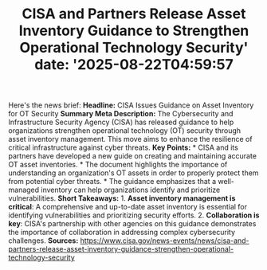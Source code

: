 ﻿---
title: "CISA and Partners Release Asset Inventory Guidance to Strengthen Operational Technology Security'
date: '2025-08-22T04:59:57"
category: "Markets"
summary: ""
slug: "cisa and partners release asset inventory guidance to streng"
source_urls:
  - "https://www.cisa.gov/news-events/news/cisa-and-partners-release-asset-inventory-guidance-strengthen-operational-technology-security"
seo:
  title: "CISA and Partners Release Asset Inventory Guidance to Strengthen Operational Technology Security | Hash n Hedge'
  description: '"
  keywords: ["news", "markets", "brief"]
---
Here's the news brief:  **Headline:** CISA Issues Guidance on Asset Inventory for OT Security  **Summary Meta Description:** The Cybersecurity and Infrastructure Security Agency (CISA) has released guidance to help organizations strengthen operational technology (OT) security through asset inventory management. This move aims to enhance the resilience of critical infrastructure against cyber threats.  **Key Points:**  * CISA and its partners have developed a new guide on creating and maintaining accurate OT asset inventories. * The document highlights the importance of understanding an organization's OT assets in order to properly protect them from potential cyber threats. * The guidance emphasizes that a well-managed inventory can help organizations identify and prioritize vulnerabilities.  **Short Takeaways:**  1. **Asset inventory management is critical**: A comprehensive and up-to-date asset inventory is essential for identifying vulnerabilities and prioritizing security efforts. 2. **Collaboration is key**: CISA's partnership with other agencies on this guidance demonstrates the importance of collaboration in addressing complex cybersecurity challenges.  **Sources:**  https://www.cisa.gov/news-events/news/cisa-and-partners-release-asset-inventory-guidance-strengthen-operational-technology-security 
